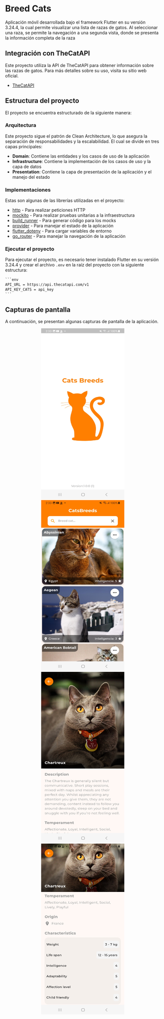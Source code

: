 # Breed Cats

Aplicación móvil desarrollada bajo el framework Flutter en su versión 3.24.4, la cual permite visualizar una lista de razas de gatos.
Al seleccionar una raza, se permite la navegación a una segunda vista, donde se presenta la información completa de la raza

## Integración con TheCatAPI

Este proyecto utiliza la API de TheCatAPI para obtener información sobre las razas de gatos. Para más detalles sobre su uso, visita su sitio web oficial.
- [TheCatAPI](https://thecatapi.com/)

## Estructura del proyecto

El proyecto se encuentra estructurado de la siguiente manera:

### Arquitectura

Este proyecto sigue el patrón de Clean Architecture, lo que asegura la separación de responsabilidades y la escalabilidad. El cual se divide en tres capas principales:

- **Domain**: Contiene las entidades y los casos de uso de la aplicación
- **Infrastructure**: Contiene la implementación de los casos de uso y la capa de datos
- **Presentation**: Contiene la capa de presentación de la aplicación y el manejo del estado

### Implementaciones

Estas son algunas de las librerías utilizadas en el proyecto:

- [http](https://pub.dev/packages/http) - Para realizar peticiones HTTP
- [mockito](https://pub.dev/packages/mockito) - Para realizar pruebas unitarias a la infraestructura
- [build_runner](https://pub.dev/packages/build_runner) - Para generar código para los mocks
- [provider](https://pub.dev/packages/provider) - Para manejar el estado de la aplicación
- [flutter_dotenv](https://pub.dev/packages/flutter_dotenv) - Para cargar variables de entorno
- [go_router](https://pub.dev/packages/go_router) - Para manejar la navegación de la aplicación

### Ejecutar el proyecto

Para ejecutar el proyecto, es necesario tener instalado Flutter en su versión 3.24.4 y crear el archivo `.env` 
en la raíz del proyecto con la siguiente estructura:
    
    ```env
    API_URL = https://api.thecatapi.com/v1
    API_KEY_CATS = api_key
    ```

## Capturas de pantalla

A continuación, se presentan algunas capturas de pantalla de la aplicación.

<p align="center">
  <img width="270" height="555" src="screens/1.jpg">
  <img width="270" height="555" src="screens/2.jpg">
  <img width="270" height="555" src="screens/3.jpg">
  <img width="270" height="555" src="screens/4.jpg">
</p>

